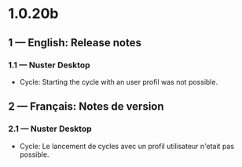 # 1.0.20b

## 1 — English: Release notes

### 1.1 — Nuster Desktop

- Cycle: Starting the cycle with an user profil was not possible.

## 2 — Français: Notes de version

### 2.1 — Nuster Desktop

- Cycle: Le lancement de cycles avec un profil utilisateur n'etait pas possible.
